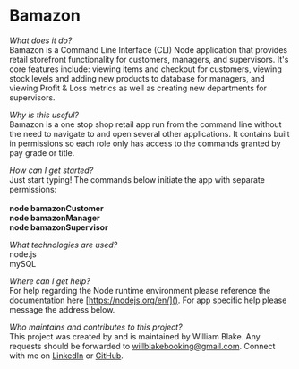 # Bamazon

*What does it do?*<br>
Bamazon is a Command Line Interface (CLI) Node application that provides retail storefront functionality for customers, managers, and supervisors. It's core features include: viewing items and checkout for customers, viewing stock levels and adding new products to database for managers, and viewing Profit & Loss metrics as well as creating new departments for supervisors.

*Why is this useful?*<br>
Bamazon is a one stop shop retail app run from the command line without the need to navigate to and open several other applications. It contains built in permissions so each role only has access to the commands granted by pay grade or title.

*How can I get started?* <br>
Just start typing! The commands below initiate the app with separate permissions:<br><br>
**node bamazonCustomer**<br>
**node bamazonManager**<br>
**node bamazonSupervisor**

*What technologies are used?*<br>
node.js<br>
mySQL

*Where can I get help?*<br>
For help regarding the Node runtime environment please reference the documentation here [https://nodejs.org/en/](). For app specific help please message the address below.

*Who maintains and contributes to this project?*<br>
This project was created by and is maintained by William Blake. Any requests should be forwarded to willblakebooking@gmail.com. Connect with me on [LinkedIn](https://www.linkedin.com/in/william-blake/) or [GitHub](https://github.com/WillBlake01).